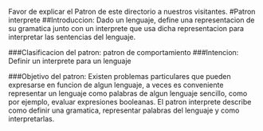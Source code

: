 Favor de explicar el Patron de este directorio a nuestros visitantes.
#Patron interprete
##Introduccion: 
Dado un lenguaje, define una representacion de su gramatica junto con un interprete que usa dicha representacion para interpretar las sentencias del lenguaje.

###Clasificacion del patron:
patron de comportamiento
###Intencion: 
Definir un interprete para un lenguaje

###Objetivo del patron:
Existen problemas particulares que pueden expresarse en funcion de algun lenguaje, a veces es conveniente representar un lenguaje como palabras de algun lenguaje sencillo, como por ejemplo, evaluar expresiones booleanas.
El patron interprete describe como definir una gramatica, representar palabras del lenguaje y como interpretarlas.

